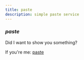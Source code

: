 ```yaml
---
title: paste
description: simple paste service
---
```


### _paste_

Did I want to show you something?

If you're me: [paste](/paste/)
